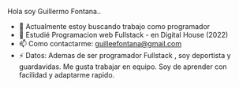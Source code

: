 Hola soy Guillermo Fontana..


- 🔭 Actualmente  estoy buscando trabajo como programador 
- 🌱 Estudié Programacion web Fullstack - en Digital House (2022)
- 📫 Como contactarme: guilleefontana@gmail.com
- ⚡ Datos:  Ademas de ser programador Fullstack , soy deportista y guardavidas. Me gusta trabajar en equipo. Soy de aprender con facilidad y adaptarme rapido.
